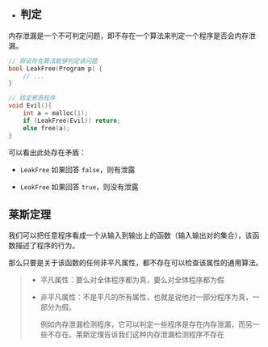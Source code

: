 - ## 判定


内存泄漏是一个不可判定问题，即不存在一个算法来判定一个程序是否会内存泄漏。

```c++
// 假设存在算法能够判定该问题
bool LeakFree(Program p) {
    // ...
}

// 给定邪恶程序
void Evil(){
    int a = malloc(1);
    if (LeakFree(Evil)) return;
    else free(a);
}
```

可以看出此处存在矛盾：

- `LeakFree` 如果回答 `false`，则有泄露

- `LeakFree` 如果回答 `true`，则没有泄露



## 莱斯定理

我们可以把任意程序看成一个从输入到输出上的函数（输入输出对的集合），该函数描述了程序的行为。

那么只要是关于该函数的任何非平凡属性，都不存在可以检查该属性的通用算法。

> - 平凡属性：要么对全体程序都为真，要么对全体程序都为假
>
> - 非平凡属性：不是平凡的所有属性，也就是说他对一部分程序为真，一部分为假。
>
>   例如内存泄漏检测程序，它可以判定一些程序是存在内存泄漏，而另一些不存在。莱斯定理告诉我们这种内存泄漏检测程序不存在